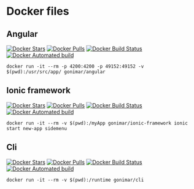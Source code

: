 # Docker files

## Angular 
[![Docker Stars](https://img.shields.io/docker/stars/gonimar/angular.svg)]()
[![Docker Pulls](https://img.shields.io/docker/pulls/gonimar/angular.svg)]()
[![Docker Build Status](https://img.shields.io/docker/build/gonimar/angular.svg)]()
[![Docker Automated build](https://img.shields.io/docker/automated/gonimar/angular.svg)]()

`docker run -it --rm -p 4200:4200 -p 49152:49152 -v $(pwd):/usr/src/app/ gonimar/angular`

## Ionic framework
[![Docker Stars](https://img.shields.io/docker/stars/gonimar/ionic-framework.svg)]()
[![Docker Pulls](https://img.shields.io/docker/pulls/gonimar/ionic-framework.svg)]()
[![Docker Build Status](https://img.shields.io/docker/build/gonimar/ionic-framework.svg)]()
[![Docker Automated build](https://img.shields.io/docker/automated/gonimar/ionic-framework.svg)]()

`docker run -it --rm -v $(pwd):/myApp gonimar/ionic-framework ionic start new-app sidemenu`

## Cli
[![Docker Stars](https://img.shields.io/docker/stars/gonimar/cli.svg)]()
[![Docker Pulls](https://img.shields.io/docker/pulls/gonimar/cli.svg)]()
[![Docker Build Status](https://img.shields.io/docker/build/gonimar/cli.svg)]()
[![Docker Automated build](https://img.shields.io/docker/automated/gonimar/cli.svg)]()

`docker run -it --rm -v $(pwd):/runtime gonimar/cli`
